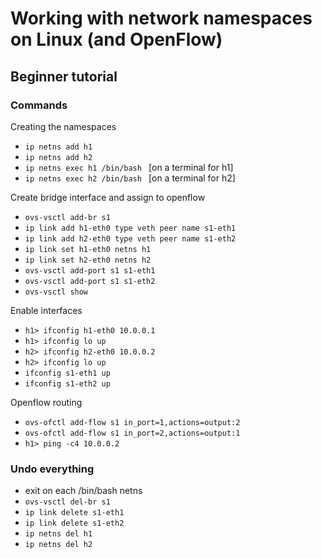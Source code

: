 # Working with network namespaces on Linux (and OpenFlow)
## Beginner tutorial
### Commands
Creating the namespaces
* `ip netns add h1`
* `ip netns add h2`
* `ip netns exec h1 /bin/bash ` [on a terminal for h1]
* `ip netns exec h2 /bin/bash ` [on a terminal for h2]

Create bridge interface and assign to openflow
* `ovs-vsctl add-br s1`
* `ip link add h1-eth0 type veth peer name s1-eth1`
* `ip link add h2-eth0 type veth peer name s1-eth2`
* `ip link set h1-eth0 netns h1`
* `ip link set h2-eth0 netns h2`
* `ovs-vsctl add-port s1 s1-eth1`
* `ovs-vsctl add-port s1 s1-eth2`
* `ovs-vsctl show`

Enable interfaces
* `h1> ifconfig h1-eth0 10.0.0.1`
* `h1> ifconfig lo up`
* `h2> ifconfig h2-eth0 10.0.0.2`
* `h2> ifconfig lo up`
* `ifconfig s1-eth1 up`
* `ifconfig s1-eth2 up`

Openflow routing
* `ovs-ofctl add-flow s1 in_port=1,actions=output:2`
* `ovs-ofctl add-flow s1 in_port=2,actions=output:1`
* `h1> ping -c4 10.0.0.2`

### Undo everything
* exit on each /bin/bash netns
* `ovs-vsctl del-br s1`
* `ip link delete s1-eth1`
* `ip link delete s1-eth2`
* `ip netns del h1`
* `ip netns del h2`
